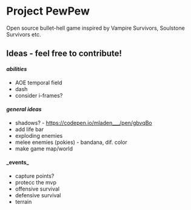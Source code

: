 # **Project PewPew**

Open source bullet-hell game inspired by Vampire Survivors, Soulstone Survivors etc.

## **Ideas - feel free to contribute!**

#### _abilities_

- AOE temporal field
- dash
- consider i-frames?

#### _general ideas_

- shadows? - https://codepen.io/mladen___/pen/gbvqBo
- add life bar
- exploding enemies
- melee enemies (pokies) - bandana, dif. color
- make game map/world

#### \_events\_

- capture points?
- protecc the mvp
- offensive survival
- defensive survival
- terrain
